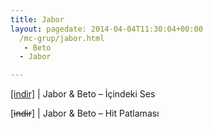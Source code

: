 ```yaml
---
title: Jabor
layout: pagedate: 2014-04-04T11:30:04+00:00
  /mc-grup/jabor.html
   - Beto
  - Jabor

---
```

<a href="https://cloud.mail.ru/public/05faab21804d/Beto%20%26%20Jabor%20-%20Icindeki%20Ses" target="_blank">[indir]</a> | Jabor & Beto &#8211; İçindeki Ses

[<del>indir</del>] | Jabor & Beto &#8211; Hit Patlaması